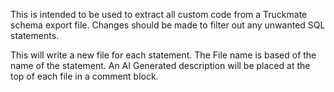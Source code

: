 This is intended to be used to extract all custom code from a Truckmate schema export file.
Changes should be made to filter out any unwanted SQL statements.

This will write a new file for each statement.
The File name is based of the name of the statement.
An AI Generated description will be placed at the top of each file in a comment block.
